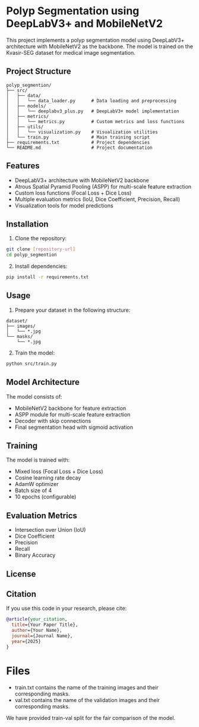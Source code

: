 # Polyp Segmentation using DeepLabV3+ and MobileNetV2

This project implements a polyp segmentation model using DeepLabV3+ architecture with MobileNetV2 as the backbone. The model is trained on the Kvasir-SEG dataset for medical image segmentation.

## Project Structure

```
polyp_segmention/
├── src/
│   ├── data/
│   │   └── data_loader.py      # Data loading and preprocessing
│   ├── models/
│   │   └── deeplabv3_plus.py   # DeepLabV3+ model implementation
│   ├── metrics/
│   │   └── metrics.py          # Custom metrics and loss functions
│   ├── utils/
│   │   └── visualization.py    # Visualization utilities
│   └── train.py                # Main training script
├── requirements.txt            # Project dependencies
└── README.md                   # Project documentation
```

## Features

- DeepLabV3+ architecture with MobileNetV2 backbone
- Atrous Spatial Pyramid Pooling (ASPP) for multi-scale feature extraction
- Custom loss functions (Focal Loss + Dice Loss)
- Multiple evaluation metrics (IoU, Dice Coefficient, Precision, Recall)
- Visualization tools for model predictions

## Installation

1. Clone the repository:
```bash
git clone [repository-url]
cd polyp_segmention
```

2. Install dependencies:
```bash
pip install -r requirements.txt
```

## Usage

1. Prepare your dataset in the following structure:
```
dataset/
├── images/
│   └── *.jpg
└── masks/
    └── *.jpg
```

2. Train the model:
```bash
python src/train.py
```

## Model Architecture

The model consists of:
- MobileNetV2 backbone for feature extraction
- ASPP module for multi-scale feature extraction
- Decoder with skip connections
- Final segmentation head with sigmoid activation

## Training

The model is trained with:
- Mixed loss (Focal Loss + Dice Loss)
- Cosine learning rate decay
- AdamW optimizer
- Batch size of 4
- 10 epochs (configurable)

## Evaluation Metrics

- Intersection over Union (IoU)
- Dice Coefficient
- Precision
- Recall
- Binary Accuracy

## License



## Citation

If you use this code in your research, please cite:

```bibtex
@article{your_citation,
  title={Your Paper Title},
  author={Your Name},
  journal={Journal Name},
  year={2025}
}
```

# Files
- train.txt contains the name of the training images and their corresponding masks.
- val.txt contains the name of the validation images and their corresponding masks. 

We have provided train-val split for the fair comparison of the model. 
